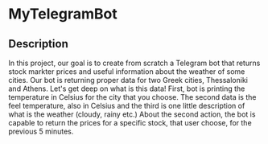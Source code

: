 # MyTelegramBot

## Description 
In this project, our goal is to create from scratch a Telegram bot that returns stock markter prices and  useful information about the weather of some cities. Our bot is returning proper data for two Greek cities, Thessaloniki and Athens. Let's get deep on what is this data! First, bot is printing the temperature in Celsius for the city that you choose. The second data is the feel temperature, also in Celsius and the third is one little description of what is the weather (cloudy, rainy etc.)
About the second action, the bot is capable to return the prices for a specific stock, that user choose, for the previous 5 minutes.
